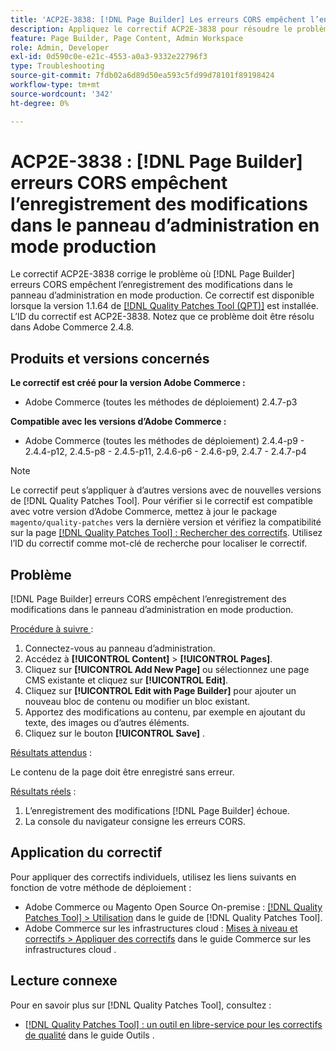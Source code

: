 ```yaml
---
title: 'ACP2E-3838: [!DNL Page Builder] Les erreurs CORS empêchent l’enregistrement des modifications dans le panneau d’administration en mode production'
description: Appliquez le correctif ACP2E-3838 pour résoudre le problème d’Adobe Commerce où les erreurs CORS [!DNL Page Builder] empêchent d’enregistrer les modifications dans le panneau d’administration en mode production.
feature: Page Builder, Page Content, Admin Workspace
role: Admin, Developer
exl-id: 0d590c0e-e21c-4553-a0a3-9332e22796f3
type: Troubleshooting
source-git-commit: 7fdb02a6d89d50ea593c5fd99d78101f89198424
workflow-type: tm+mt
source-wordcount: '342'
ht-degree: 0%

---
```


# ACP2E-3838 : [!DNL Page Builder] erreurs CORS empêchent l’enregistrement des modifications dans le panneau d’administration en mode production

Le correctif ACP2E-3838 corrige le problème où [!DNL Page Builder] erreurs CORS empêchent l’enregistrement des modifications dans le panneau d’administration en mode production. Ce correctif est disponible lorsque la version 1.1.64 de [[!DNL Quality Patches Tool (QPT)]](/help/tools/quality-patches-tool/quality-patches-tool-to-self-serve-quality-patches.md) est installée. L’ID du correctif est ACP2E-3838. Notez que ce problème doit être résolu dans Adobe Commerce 2.4.8.

## Produits et versions concernés

**Le correctif est créé pour la version Adobe Commerce :**

* Adobe Commerce (toutes les méthodes de déploiement) 2.4.7-p3

**Compatible avec les versions d’Adobe Commerce :**

* Adobe Commerce (toutes les méthodes de déploiement) 2.4.4-p9 - 2.4.4-p12, 2.4.5-p8 - 2.4.5-p11, 2.4.6-p6 - 2.4.6-p9, 2.4.7 - 2.4.7-p4

>[!NOTE]
>
>Le correctif peut s’appliquer à d’autres versions avec de nouvelles versions de [!DNL Quality Patches Tool]. Pour vérifier si le correctif est compatible avec votre version d’Adobe Commerce, mettez à jour le package `magento/quality-patches` vers la dernière version et vérifiez la compatibilité sur la page [[!DNL Quality Patches Tool] : Rechercher des correctifs](https://experienceleague.adobe.com/tools/commerce-quality-patches/index.html?lang=fr). Utilisez l’ID du correctif comme mot-clé de recherche pour localiser le correctif.

## Problème

[!DNL Page Builder] erreurs CORS empêchent l’enregistrement des modifications dans le panneau d’administration en mode production.

<u>Procédure à suivre </u> :

1. Connectez-vous au panneau d’administration.
1. Accédez à **[!UICONTROL Content]** > **[!UICONTROL Pages]**.
1. Cliquez sur **[!UICONTROL Add New Page]** ou sélectionnez une page CMS existante et cliquez sur **[!UICONTROL Edit]**.
1. Cliquez sur **[!UICONTROL Edit with Page Builder]** pour ajouter un nouveau bloc de contenu ou modifier un bloc existant.
1. Apportez des modifications au contenu, par exemple en ajoutant du texte, des images ou d’autres éléments.
1. Cliquez sur le bouton **[!UICONTROL Save]** .

<u>Résultats attendus</u> :

Le contenu de la page doit être enregistré sans erreur.

<u>Résultats réels</u> :

1. L’enregistrement des modifications [!DNL Page Builder] échoue.
1. La console du navigateur consigne les erreurs CORS.

## Application du correctif

Pour appliquer des correctifs individuels, utilisez les liens suivants en fonction de votre méthode de déploiement :

* Adobe Commerce ou Magento Open Source On-premise : [[!DNL Quality Patches Tool] > Utilisation](/help/tools/quality-patches-tool/usage.md) dans le guide de [!DNL Quality Patches Tool].
* Adobe Commerce sur les infrastructures cloud : [Mises à niveau et correctifs > Appliquer des correctifs](https://experienceleague.adobe.com/docs/commerce-cloud-service/user-guide/develop/upgrade/apply-patches.html?lang=fr) dans le guide Commerce sur les infrastructures cloud .

## Lecture connexe

Pour en savoir plus sur [!DNL Quality Patches Tool], consultez :

* [[!DNL Quality Patches Tool] : un outil en libre-service pour les correctifs de qualité](/help/tools/quality-patches-tool/quality-patches-tool-to-self-serve-quality-patches.md) dans le guide Outils .
